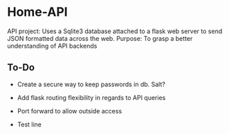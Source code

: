 # Home-API
API project: Uses a Sqlite3 database attached to a flask web server to send JSON formatted data across the web.
Purpose: To grasp a better understanding of API backends

## To-Do
- Create a secure way to keep passwords in db. Salt?
- Add flask routing flexibility in regards to API queries
- Port forward to allow outside access


- Test line
